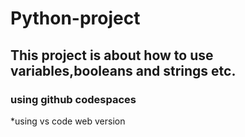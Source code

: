 # Python-project
## This project is about how to use variables,booleans and strings etc.
### using github codespaces
*using vs code web version
